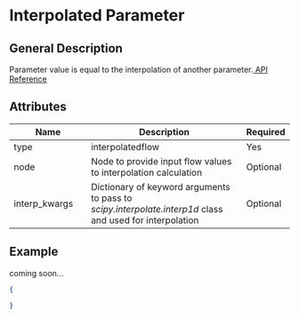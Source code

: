 # Interpolated Parameter

## General Description

Parameter value is equal to the interpolation of another parameter.[ API Reference](https://pywr.github.io/pywr-docs/master/api/generated/pywr.parameters.InterpolatedParameter.html#pywr.parameters.InterpolatedParameter)

## Attributes

<table><thead><tr><th width="154">Name</th><th width="395">Description</th><th>Required</th></tr></thead><tbody><tr><td>type</td><td>interpolatedflow</td><td>Yes</td></tr><tr><td>node</td><td>Node to provide input flow values to interpolation calculation</td><td>Optional</td></tr><tr><td>interp_kwargs</td><td>Dictionary of keyword arguments to pass to <em>scipy.interpolate.interp1d</em> class and used for interpolation</td><td>Optional</td></tr></tbody></table>

## Example

coming soon...

```json
{

}
```
